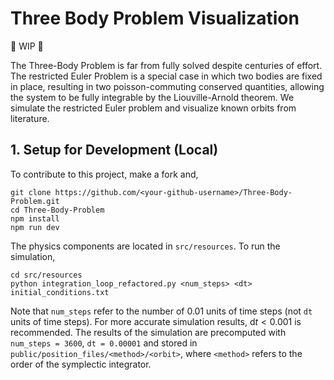 # Three Body Problem Visualization

🚧 WIP 🚧

The Three-Body Problem is far from fully solved despite centuries of effort. The restricted Euler Problem is a special case in which two bodies are fixed in place, resulting in two poisson-commuting conserved quantities, allowing the system to be fully integrable by the Liouville-Arnold theorem. We simulate the restricted Euler problem and visualize known orbits from literature.

## 1. Setup for Development (Local)

To contribute to this project, make a fork and,

```
git clone https://github.com/<your-github-username>/Three-Body-Problem.git
cd Three-Body-Problem
npm install
npm run dev
```

The physics components are located in `src/resources`. To run the simulation,

```
cd src/resources
python integration_loop_refactored.py <num_steps> <dt> initial_conditions.txt
```

Note that `num_steps` refer to the number of 0.01 units of time steps (not `dt` units of time steps). For more accurate simulation results, $\mathrm{d}t < 0.001$ is recommended. The results of the simulation are precomputed with `num_steps = 3600`, `dt = 0.00001` and stored in `public/position_files/<method>/<orbit>`, where `<method>` refers to the order of the symplectic integrator.